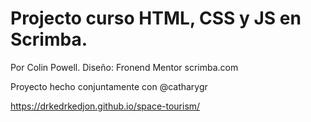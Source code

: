 # Projecto curso HTML, CSS y JS en Scrimba.

Por Colin Powell.
Diseño: Fronend Mentor
scrimba.com

Proyecto hecho conjuntamente con @catharygr

https://drkedrkedjon.github.io/space-tourism/
